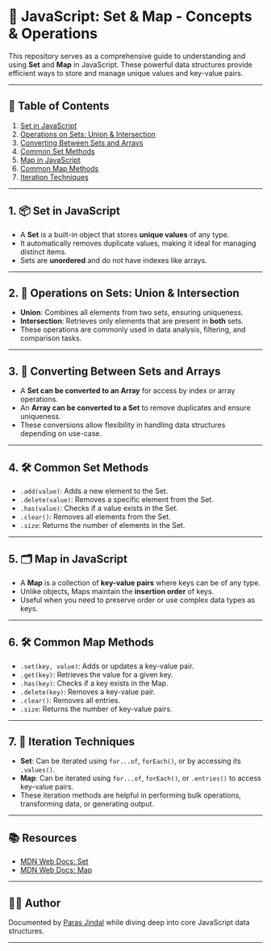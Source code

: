 # 🔢 JavaScript: Set & Map - Concepts & Operations

This repository serves as a comprehensive guide to understanding and using **Set** and **Map** in JavaScript. 
These powerful data structures provide efficient ways to store and manage unique values and key-value pairs.

---

## 📌 Table of Contents

1. [Set in JavaScript](#1-set-in-javascript)
2. [Operations on Sets: Union & Intersection](#2-operations-on-sets-union--intersection)
3. [Converting Between Sets and Arrays](#3-converting-between-sets-and-arrays)
4. [Common Set Methods](#4-common-set-methods)
5. [Map in JavaScript](#5-map-in-javascript)
6. [Common Map Methods](#6-common-map-methods)
7. [Iteration Techniques](#7-iteration-techniques)

---

## 1. 📦 Set in JavaScript

- A **Set** is a built-in object that stores **unique values** of any type.
- It automatically removes duplicate values, making it ideal for managing distinct items.
- Sets are **unordered** and do not have indexes like arrays.

---

## 2. 🔗 Operations on Sets: Union & Intersection

- **Union**: Combines all elements from two sets, ensuring uniqueness.
- **Intersection**: Retrieves only elements that are present in **both** sets.
- These operations are commonly used in data analysis, filtering, and comparison tasks.

---

## 3. 🔄 Converting Between Sets and Arrays

- A **Set can be converted to an Array** for access by index or array operations.
- An **Array can be converted to a Set** to remove duplicates and ensure uniqueness.
- These conversions allow flexibility in handling data structures depending on use-case.

---

## 4. 🛠️ Common Set Methods

- `.add(value)`: Adds a new element to the Set.
- `.delete(value)`: Removes a specific element from the Set.
- `.has(value)`: Checks if a value exists in the Set.
- `.clear()`: Removes all elements from the Set.
- `.size`: Returns the number of elements in the Set.

---

## 5. 🗂️ Map in JavaScript

- A **Map** is a collection of **key-value pairs** where keys can be of any type.
- Unlike objects, Maps maintain the **insertion order** of keys.
- Useful when you need to preserve order or use complex data types as keys.

---

## 6. 🛠️ Common Map Methods

- `.set(key, value)`: Adds or updates a key-value pair.
- `.get(key)`: Retrieves the value for a given key.
- `.has(key)`: Checks if a key exists in the Map.
- `.delete(key)`: Removes a key-value pair.
- `.clear()`: Removes all entries.
- `.size`: Returns the number of key-value pairs.

---

## 7. 🔁 Iteration Techniques

- **Set**: Can be iterated using `for...of`, `forEach()`, or by accessing its `.values()`.
- **Map**: Can be iterated using `for...of`, `forEach()`, or `.entries()` to access key-value pairs.
- These iteration methods are helpful in performing bulk operations, transforming data, or generating output.

---

## 📚 Resources

- [MDN Web Docs: Set](https://developer.mozilla.org/en-US/docs/Web/JavaScript/Reference/Global_Objects/Set)
- [MDN Web Docs: Map](https://developer.mozilla.org/en-US/docs/Web/JavaScript/Reference/Global_Objects/Map)

---

## 👨‍💻 Author

Documented by [Paras Jindal](https://github.com/Paras-jindal1604) while diving deep into core JavaScript data structures.

---


